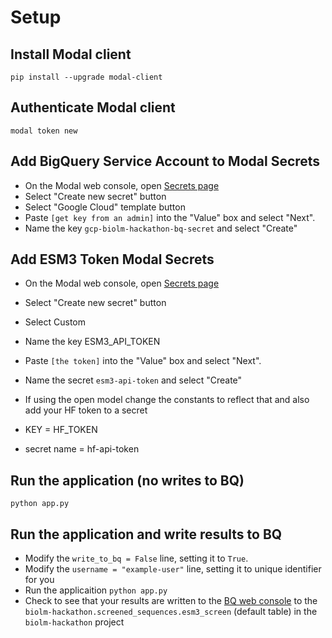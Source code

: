 # Setup

## Install Modal client
```pip install --upgrade modal-client```

## Authenticate Modal client
```modal token new```

## Add BigQuery Service Account to Modal Secrets
* On the Modal web console, open [Secrets page](https://modal.com/secrets/)
* Select "Create new secret" button
* Select "Google Cloud" template button
* Paste `[get key from an admin]` into the "Value" box and select "Next".
* Name the key `gcp-biolm-hackathon-bq-secret` and select "Create"


## Add ESM3 Token Modal Secrets
* On the Modal web console, open [Secrets page](https://modal.com/secrets/)
* Select "Create new secret" button
* Select Custom
* Name the key ESM3_API_TOKEN
* Paste `[the token]` into the "Value" box and select "Next".
* Name the secret `esm3-api-token` and select "Create"

* If using the open model change the constants to reflect that and also add your HF token to a secret
* KEY = HF_TOKEN
* secret name =  hf-api-token

## Run the application (no writes to BQ)
```python app.py```

## Run the application and write results to BQ
* Modify the `write_to_bq = False` line, setting it to `True`.
* Modify the `username = "example-user"` line, setting it to unique identifier for you
* Run the applicaition ```python app.py```
* Check to see that your results are written to the [BQ web console](https://console.cloud.google.com/bigquery?referrer=search&authuser=0&orgonly=true&project=biolm-hackathon&supportedpurview=organizationId&ws=!1m10!1m4!1m3!1sbiolm-hackathon!2sbquxjob_7c15a94f_192845bbde8!3sUS!1m4!4m3!1sbiolm-hackathon!2sscreened_sequences!3sesm2_screen) to the `biolm-hackathon.screened_sequences.esm3_screen` (default table) in the `biolm-hackathon` project
